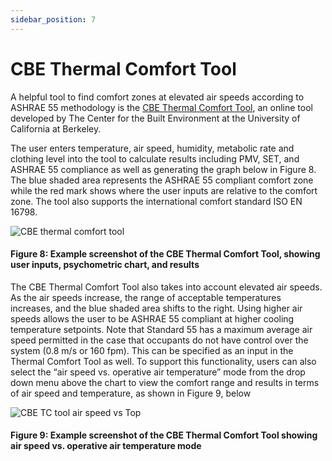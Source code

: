 ```yaml
---
sidebar_position: 7
---
```


# CBE Thermal Comfort Tool

A helpful tool to find comfort zones at elevated air speeds according to ASHRAE 55 methodology is the
[CBE Thermal Comfort Tool](https://comfort.cbe.berkeley.edu/), an online tool developed by The Center for the Built Environment at the
University of California at Berkeley.

The user enters temperature, air speed, humidity, metabolic rate and clothing level into the tool to
calculate results including PMV, SET, and ASHRAE 55 compliance as well as generating the graph below in
Figure 8. The blue shaded area represents the ASHRAE 55 compliant comfort zone while the red mark
shows where the user inputs are relative to the comfort zone. The tool also supports the international
comfort standard ISO EN 16798.

![CBE thermal comfort tool](/img/ebook/CBE-Thermal-Comfort-Tool.png)
#### Figure 8: Example screenshot of the CBE Thermal Comfort Tool, showing user inputs, psychometric chart, and results

The CBE Thermal Comfort Tool also takes into account elevated air speeds. As the air speeds increase, the
range of acceptable temperatures increases, and the blue shaded area shifts to the right. Using higher air
speeds allows the user to be ASHRAE 55 compliant at higher cooling temperature setpoints. Note that
Standard 55 has a maximum average air speed permitted in the case that occupants do not have control
over the system (0.8 m/s or 160 fpm). This can be specified as an input in the Thermal Comfort Tool as
well. To support this functionality, users can also select the “air speed vs. operative air temperature”
mode from the drop down menu above the chart to view the comfort range and results in terms of air
speed and temperature, as shown in Figure 9, below

![CBE TC tool air speed vs Top](/img/ebook/CBE-Thermal-Comfort-Tool-air-speed-vs-Top.png)
#### Figure 9: Example screenshot of the CBE Thermal Comfort Tool showing air speed vs. operative air temperature mode